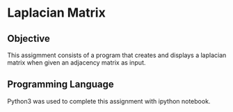 # Laplacian Matrix

## Objective

This assigmment consists of a program that creates and displays a laplacian matrix when given an adjacency matrix as input.

## Programming Language

Python3 was used to complete this assignment with ipython notebook.



